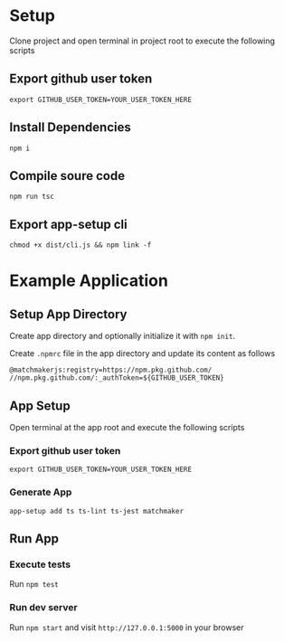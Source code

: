 # Setup

Clone project and open terminal in project root to execute the following scripts

## Export github user token
`export GITHUB_USER_TOKEN=YOUR_USER_TOKEN_HERE`

## Install Dependencies
`npm i`

## Compile soure code
`npm run tsc`

## Export app-setup cli
`chmod +x dist/cli.js && npm link -f`


# Example Application

## Setup App Directory

Create app directory and optionally initialize it with `npm init`.

Create `.npmrc` file in the app directory and update its content as follows

`
@matchmakerjs:registry=https://npm.pkg.github.com/
//npm.pkg.github.com/:_authToken=${GITHUB_USER_TOKEN}
`

## App Setup
Open terminal at the app root and execute the following scripts

### Export github user token
`export GITHUB_USER_TOKEN=YOUR_USER_TOKEN_HERE`

### Generate App
`app-setup add ts ts-lint ts-jest matchmaker`

## Run App

### Execute tests
Run `npm test`

### Run dev server
Run `npm start` and visit `http://127.0.0.1:5000` in your browser
